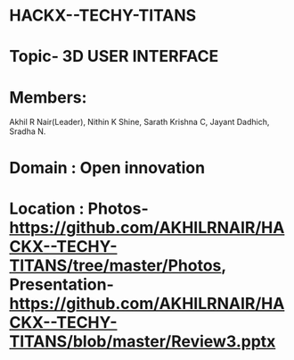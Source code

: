 # HACKX--TECHY-TITANS
# Topic- 3D USER INTERFACE
# Members:
  Akhil R Nair(Leader),
  Nithin K Shine,
  Sarath Krishna C,
  Jayant Dadhich,
  Sradha N.
# Domain :  Open innovation
# Location : Photos- https://github.com/AKHILRNAIR/HACKX--TECHY-TITANS/tree/master/Photos, Presentation- https://github.com/AKHILRNAIR/HACKX--TECHY-TITANS/blob/master/Review3.pptx
